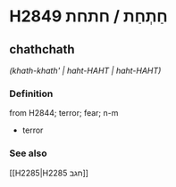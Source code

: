 # H2849 חַתְחַת / חתחת

## chathchath

_(khath-khath' | haht-HAHT | haht-HAHT)_

### Definition

from H2844; terror; fear; n-m

- terror

### See also

[[H2285|H2285 חגב]]
